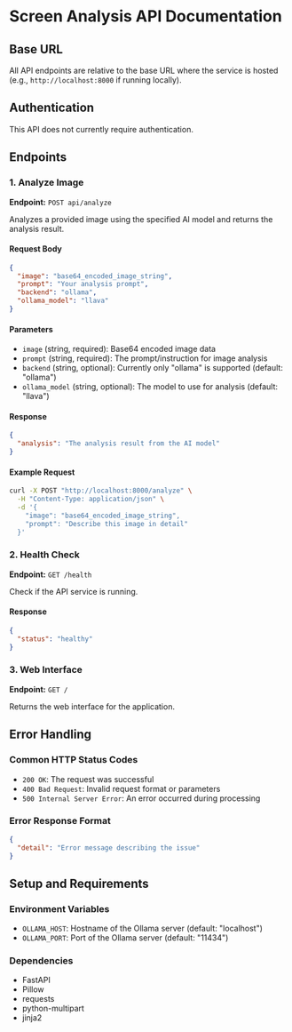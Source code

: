 # Screen Analysis API Documentation

## Base URL
All API endpoints are relative to the base URL where the service is hosted (e.g., `http://localhost:8000` if running locally).

## Authentication
This API does not currently require authentication.

## Endpoints

### 1. Analyze Image

**Endpoint:** `POST api/analyze`

Analyzes a provided image using the specified AI model and returns the analysis result.

#### Request Body
```json
{
  "image": "base64_encoded_image_string",
  "prompt": "Your analysis prompt",
  "backend": "ollama",
  "ollama_model": "llava"
}
```

#### Parameters
- `image` (string, required): Base64 encoded image data
- `prompt` (string, required): The prompt/instruction for image analysis
- `backend` (string, optional): Currently only "ollama" is supported (default: "ollama")
- `ollama_model` (string, optional): The model to use for analysis (default: "llava")

#### Response
```json
{
  "analysis": "The analysis result from the AI model"
}
```

#### Example Request
```bash
curl -X POST "http://localhost:8000/analyze" \
  -H "Content-Type: application/json" \
  -d '{
    "image": "base64_encoded_image_string",
    "prompt": "Describe this image in detail"
  }'
```

### 2. Health Check

**Endpoint:** `GET /health`

Check if the API service is running.

#### Response
```json
{
  "status": "healthy"
}
```

### 3. Web Interface

**Endpoint:** `GET /`

Returns the web interface for the application.

## Error Handling

### Common HTTP Status Codes
- `200 OK`: The request was successful
- `400 Bad Request`: Invalid request format or parameters
- `500 Internal Server Error`: An error occurred during processing

### Error Response Format
```json
{
  "detail": "Error message describing the issue"
}
```

## Setup and Requirements

### Environment Variables
- `OLLAMA_HOST`: Hostname of the Ollama server (default: "localhost")
- `OLLAMA_PORT`: Port of the Ollama server (default: "11434")

### Dependencies
- FastAPI
- Pillow
- requests
- python-multipart
- jinja2